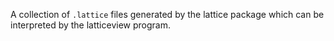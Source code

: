 A collection of `.lattice` files generated by the lattice package which can be interpreted by the latticeview program.